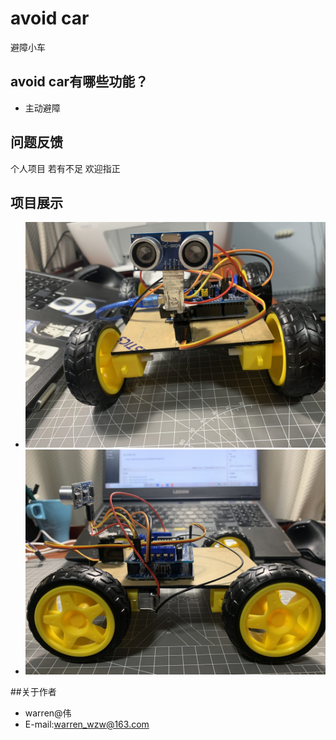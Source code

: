 
# avoid car
避障小车

## avoid car有哪些功能？
 
* 主动避障
 

## 问题反馈
个人项目 若有不足 欢迎指正
 

## 项目展示
* ![](car1.jpg)
* ![](car2.jpg)
 

##关于作者
* warren@伟
* E-mail:warren_wzw@163.com